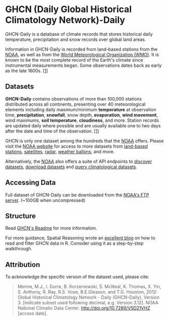 # GHCN (Daily Global Historical Climatology Network)-Daily

GHCN-Daily is a database of climate records that stores historical daily temperature, precipitation and snow records over global land areas.

Information in GHCN-Daily is recorded from land-based stations from the [NOAA](https://www.noaa.gov/), as well as from the [World Meteorological Organization (WMO)](https://public.wmo.int/en). It is known to be the most complete record of the Earth's climate since instrumental measurements began. Some observations dates back as early as the late 1600s. [[1]]

## Datasets

**GHCN-Daily** contains observations of more than 100,000 stations distributed across all continents, presenting over 40 meteorological elements including daily maximum/minimum **temperature** at observation time, **precipitation**, **snowfall**, snow depth, **evaporation**, **wind movement**, wind maximums, **soil temperature**, **cloudiness**, and more. Station records are updated daily where possible and are usually available one to two days after the date and time of the observation. [[1]]

GHCN is only one dataset among the hundreds that the [NOAA](https://www.ncdc.noaa.gov/data-access) offers. Please visit the [NOAA website](https://www.ncdc.noaa.gov/data-access) for access to more datasets from [land-based stations](https://www.ncdc.noaa.gov/data-access/land-based-station-data/land-based-datasets), [satellites](https://www.ncdc.noaa.gov/data-access/satellite-data), [radar](https://www.ncdc.noaa.gov/data-access/radar-data), [weather ballons](https://www.ncdc.noaa.gov/data-access/weather-balloon-data), and more.

Alternatively, the [NOAA](https://www.ncdc.noaa.gov/data-access) also offers a suite of API endpoints to [discover datasets](https://www.ncei.noaa.gov/support/access-search-service-api-user-documentation), [download datasets](https://www.ncei.noaa.gov/support/access-data-service-api-user-documentation) and [query climatological datasets](https://www.ncdc.noaa.gov/cdo-web/webservices/v2).

[1]: https://www1.ncdc.noaa.gov/pub/data/cdo/documentation/GHCND_documentation.pdf


## Accessing Data

Full dataset of GHCN-Daily can be downloaded from the [NOAA's FTP server](https://bit.ly/2CqbbPA). (~100GB when uncompressed)

## Structure

Read [GHCN's Readme](https://bit.ly/32b4R9l) for more information.

For more guidance, Spatial Reasoning wrote an [excellent blog](http://spatialreasoning.com/wp/20170307_1244_r-reading-filtering-weather-data-from-the-global-historical-climatology-network-ghcn) on how to read and filter GHCN data in R. Consider using it as a step-by-step walkthrough.

## Attribution

To acknowledge the specific version of the dataset used, please cite:

> Menne, M.J., I. Durre, B. Korzeniewski, S. McNeal, K. Thomas, X. Yin, S. Anthony, R. Ray, R.S. Vose, B.E.Gleason, and T.G. Houston, 2012: Global Historical Climatology Network - Daily (GHCN-Daily), Version 3. [indicate subset used following decimal, e.g. Version 3.12]. NOAA National Climatic Data Center. http://doi.org/10.7289/V5D21VHZ [access date].
